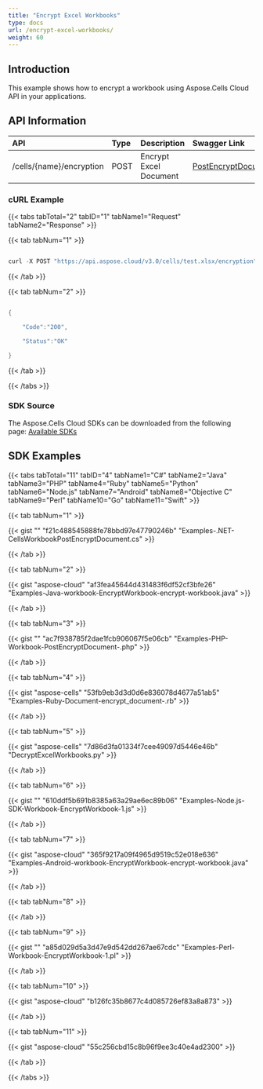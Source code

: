 ```yaml
---
title: "Encrypt Excel Workbooks"
type: docs
url: /encrypt-excel-workbooks/
weight: 60
---
```


## **Introduction**
This example shows how to encrypt a workbook using Aspose.Cells Cloud API in your applications.
## **API Information**

|**API**|**Type**|**Description**|**Swagger Link**|
| :- | :- | :- | :- |
|/cells/{name}/encryption|POST|Encrypt Excel Document|[PostEncryptDocument](https://apireference.aspose.cloud/cells/#/Workbook/PostEncryptDocument)|
### **cURL Example**
{{< tabs tabTotal="2" tabID="1" tabName1="Request" tabName2="Response" >}}

{{< tab tabNum="1" >}}

```java

curl -X POST "https://api.aspose.cloud/v3.0/cells/test.xlsx/encryption" -H "accept: application/json" -H "Content-Type: application/json" -d "{ \"EncryptionType\": \"XOR\", \"KeyLength\": 128, \"Password\": \"mateen\"}"

```

{{< /tab >}}

{{< tab tabNum="2" >}}

```java

{

    "Code":"200",

    "Status":"OK"

}

```

{{< /tab >}}

{{< /tabs >}}
### **SDK Source**
The Aspose.Cells Cloud SDKs can be downloaded from the following page: [Available SDKs](/cells/available-sdks/)
## **SDK Examples**
{{< tabs tabTotal="11" tabID="4" tabName1="C#" tabName2="Java" tabName3="PHP" tabName4="Ruby" tabName5="Python" tabName6="Node.js" tabName7="Android" tabName8="Objective C" tabName9="Perl" tabName10="Go" tabName11="Swift" >}}

{{< tab tabNum="1" >}}

{{< gist "" "f21c488545888fe78bbd97e47790246b" "Examples-.NET-CellsWorkbookPostEncryptDocument.cs" >}}

{{< /tab >}}

{{< tab tabNum="2" >}}

{{< gist "aspose-cloud" "af3fea45644d431483f6df52cf3bfe26" "Examples-Java-workbook-EncryptWorkbook-encrypt-workbook.java" >}}

{{< /tab >}}

{{< tab tabNum="3" >}}

{{< gist "" "ac7f938785f2dae1fcb906067f5e06cb" "Examples-PHP-Workbook-PostEncryptDocument-.php" >}}

{{< /tab >}}

{{< tab tabNum="4" >}}

{{< gist "aspose-cells" "53fb9eb3d3d0d6e836078d4677a51ab5" "Examples-Ruby-Document-encrypt_document-.rb" >}}

{{< /tab >}}

{{< tab tabNum="5" >}}

{{< gist "aspose-cells" "7d86d3fa01334f7cee49097d5446e46b" "DecryptExcelWorkbooks.py" >}}

{{< /tab >}}

{{< tab tabNum="6" >}}

{{< gist "" "610ddf5b691b8385a63a29ae6ec89b06" "Examples-Node.js-SDK-Workbook-EncryptWorkbook-1.js" >}}

{{< /tab >}}

{{< tab tabNum="7" >}}

{{< gist "aspose-cloud" "365f9217a09f4965d9519c52e018e636" "Examples-Android-workbook-EncryptWorkbook-encrypt-workbook.java" >}}

{{< /tab >}}

{{< tab tabNum="8" >}}

{{< /tab >}}

{{< tab tabNum="9" >}}

{{< gist "" "a85d029d5a3d47e9d542dd267ae67cdc" "Examples-Perl-Workbook-EncryptWorkbook-1.pl" >}}

{{< /tab >}}

{{< tab tabNum="10" >}}

{{< gist "aspose-cloud" "b126fc35b8677c4d085726ef83a8a873" >}}

{{< /tab >}}

{{< tab tabNum="11" >}}

{{< gist "aspose-cloud" "55c256cbd15c8b96f9ee3c40e4ad2300" >}}

{{< /tab >}}

{{< /tabs >}}
